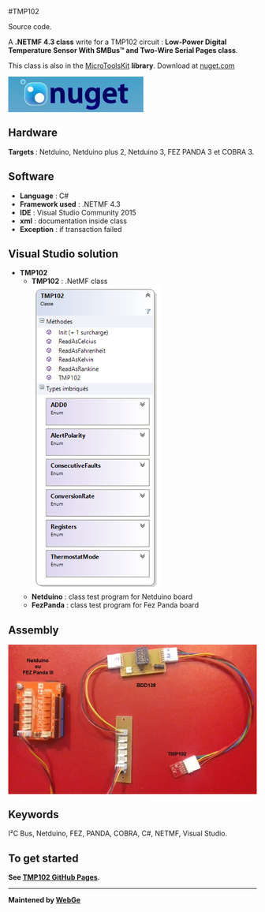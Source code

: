 #TMP102

Source code.

A <strong>.NETMF 4.3 class</strong> write for a TMP102 circuit : <strong>Low-Power Digital Temperature Sensor With SMBus™ and Two-Wire Serial Pages class</strong>. 

This class is also in the <a href="https://www.nuget.org/packages/WEBGE.Microtoolskit/" target="_blank">MicroToolsKit</a> <strong>library</strong>. Download at <a href="https://www.nuget.org" target="_blank">nuget.com</a>

 <img src="img/nuget.JPG" align="center" />
 
<strong>Hardware</strong>
---------------------
<strong> Targets </strong>: Netduino, Netduino plus 2, Netduino 3, FEZ PANDA 3 et COBRA 3.

<strong>Software</strong>
---------------------
<ul>
<li><strong>Language</strong> : C#</li>
<li><strong>Framework used</strong> : .NETMF 4.3</li>
<li><strong>IDE</strong> : Visual Studio Community 2015</li>
<li><strong>xml</strong> : documentation inside class</li> 
<li><strong>Exception</strong> : if transaction failed</li>
</ul>

<strong> Visual Studio solution</strong>
-------------------------------------
<ul>
<li><strong>TMP102</strong>
<ul>
<li><strong>TMP102</strong> : .NetMF class</li>
<img src="img/TMP102.PNG" />
<li><strong>Netduino</strong> : class test program for Netduino board</li>
<li><strong>FezPanda</strong> : class test program for Fez Panda board</li>
</ul>
</li>
</ul>

<strong>Assembly</strong>
-------------------------
<img src="img/TMP102.jpg" align="center" />

<strong>Keywords</strong>
----------------------------
I²C Bus, Netduino, FEZ, PANDA, COBRA, C#, NETMF, Visual Studio.

<strong>To get started<strong>
--------------------
See <a href="http://webge.github.io/TMP102/" target="_blank">TMP102 GitHub Pages</a>.
<hr>

Maintened by <a href="mailto:philippemariano@gmail.com">WebGe</a>

